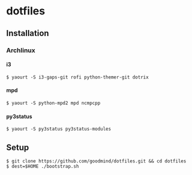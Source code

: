 dotfiles
========

Installation
------------

### Archlinux

#### i3

    $ yaourt -S i3-gaps-git rofi python-themer-git dotrix
    
#### mpd
    
    $ yaourt -S python-mpd2 mpd ncmpcpp
    
#### py3status
    
    $ yaourt -S py3status py3status-modules

Setup
-----

    $ git clone https://github.com/goodmind/dotfiles.git && cd dotfiles
    $ dest=$HOME ./bootstrap.sh
